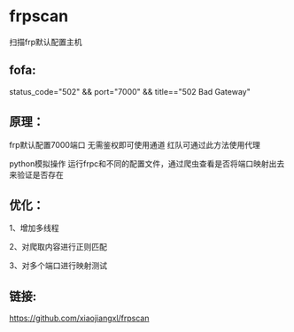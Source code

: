 # frpscan
扫描frp默认配置主机

## fofa:
status_code="502" && port="7000" && title=="502 Bad Gateway"
## 原理：
frp默认配置7000端口 无需鉴权即可使用通道 红队可通过此方法使用代理


python模拟操作 运行frpc和不同的配置文件，通过爬虫查看是否将端口映射出去来验证是否存在
## 优化：
1、增加多线程

2、对爬取内容进行正则匹配

3、对多个端口进行映射测试
## 链接:
https://github.com/xiaojiangxl/frpscan
